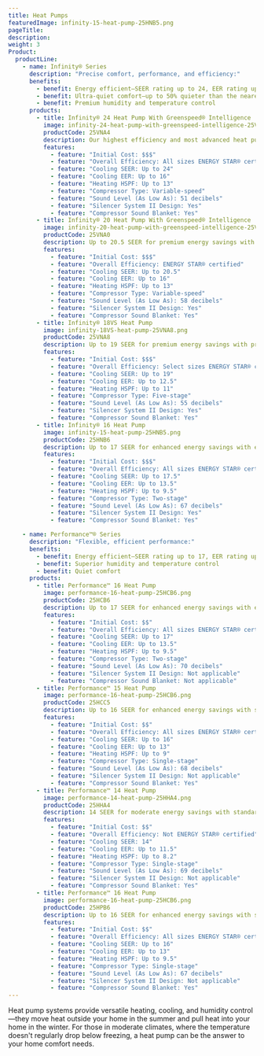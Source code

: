 ```yaml
---
title: Heat Pumps
featuredImage: infinity-15-heat-pump-25HNB5.png
pageTitle:
description:
weight: 3
Product:
  productLine:
    - name: Infinity® Series
      description: "Precise comfort, performance, and efficiency:"
      benefits:
        - benefit: Energy efficient—SEER rating up to 24, EER rating up to 15, and HSPF rating up to 13
        - benefit: Ultra-quiet comfort—up to 50% quieter than the nearest competition
        - benefit: Premium humidity and temperature control
      products:
        - title: Infinity® 24 Heat Pump With Greenspeed® Intelligence
          image: infinity-24-heat-pump-with-greenspeed-intelligence-25VNA4.png
          productCode: 25VNA4
          description: Our highest efficiency and most advanced heat pump with up to 24 SEER for premium energy savings with extremely quiet performance and premium comfort features.
          features:
            - feature: "Initial Cost: $$$"
            - feature: "Overall Efficiency: All sizes ENERGY STAR® certified"
            - feature: "Cooling SEER: Up to 24"
            - feature: "Cooling EER: Up to 16"
            - feature: "Heating HSPF: Up to 13"
            - feature: "Compressor Type: Variable-speed"
            - feature: "Sound Level (As Low As): 51 decibels"
            - feature: "Silencer System II Design: Yes"
            - feature: "Compressor Sound Blanket: Yes"
        - title: Infinity® 20 Heat Pump With Greenspeed® Intelligence
          image: infinity-20-heat-pump-with-greenspeed-intelligence-25VNA0.png
          productCode: 25VNA0
          description: Up to 20.5 SEER for premium energy savings with premium comfort features.
          features:
            - feature: "Initial Cost: $$$"
            - feature: "Overall Efficiency: ENERGY STAR® certified"
            - feature: "Cooling SEER: Up to 20.5"
            - feature: "Cooling EER: Up to 16"
            - feature: "Heating HSPF: Up to 13"
            - feature: "Compressor Type: Variable-speed"
            - feature: "Sound Level (As Low As): 58 decibels"
            - feature: "Silencer System II Design: Yes"
            - feature: "Compressor Sound Blanket: Yes"
        - title: Infinity® 18VS Heat Pump
          image: infinity-18VS-heat-pump-25VNA8.png
          productCode: 25VNA8
          description: Up to 19 SEER for premium energy savings with premium comfort features
          features:
            - feature: "Initial Cost: $$$"
            - feature: "Overall Efficiency: Select sizes ENERGY STAR® certified"
            - feature: "Cooling SEER: Up to 19"
            - feature: "Cooling EER: Up to 12.5"
            - feature: "Heating HSPF: Up to 11"
            - feature: "Compressor Type: Five-stage"
            - feature: "Sound Level (As Low As): 55 decibels"
            - feature: "Silencer System II Design: Yes"
            - feature: "Compressor Sound Blanket: Yes"
        - title: Infinity® 16 Heat Pump
          image: infinity-15-heat-pump-25HNB5.png
          productCode: 25HNB6
          description: Up to 17 SEER for enhanced energy savings with enhanced comfort features.
          features:
            - feature: "Initial Cost: $$$"
            - feature: "Overall Efficiency: All sizes ENERGY STAR® certified"
            - feature: "Cooling SEER: Up to 17.5"
            - feature: "Cooling EER: Up to 13.5"
            - feature: "Heating HSPF: Up to 9.5"
            - feature: "Compressor Type: Two-stage"
            - feature: "Sound Level (As Low As): 67 decibels"
            - feature: "Silencer System II Design: Yes"
            - feature: "Compressor Sound Blanket: Yes"

    - name: Performance™® Series
      description: "Flexible, efficient performance:"
      benefits:
        - benefit: Energy efficient—SEER rating up to 17, EER rating up to 13, and HSPF rating up to 9.5
        - benefit: Superior humidity and temperature control
        - benefit: Quiet comfort
      products:
        - title: Performance™ 16 Heat Pump
          image: performance-16-heat-pump-25HCB6.png
          productCode: 25HCB6
          description: Up to 17 SEER for enhanced energy savings with enhanced comfort features.
          features:
            - feature: "Initial Cost: $$"
            - feature: "Overall Efficiency: All sizes ENERGY STAR® certified"
            - feature: "Cooling SEER: Up to 17"
            - feature: "Cooling EER: Up to 13.5"
            - feature: "Heating HSPF: Up to 9.5"
            - feature: "Compressor Type: Two-stage"
            - feature: "Sound Level (As Low As): 70 decibels"
            - feature: "Silencer System II Design: Not applicable"
            - feature: "Compressor Sound Blanket: Not applicable"
        - title: Performance™ 15 Heat Pump
          image: performance-16-heat-pump-25HCB6.png
          productCode: 25HCC5
          description: Up to 16 SEER for enhanced energy savings with standard comfort features.
          features:
            - feature: "Initial Cost: $$"
            - feature: "Overall Efficiency: All sizes ENERGY STAR® certified"
            - feature: "Cooling SEER: Up to 16"
            - feature: "Cooling EER: Up to 13"
            - feature: "Heating HSPF: Up to 9"
            - feature: "Compressor Type: Single-stage"
            - feature: "Sound Level (As Low As): 68 decibels"
            - feature: "Silencer System II Design: Not applicable"
            - feature: "Compressor Sound Blanket: Yes"
        - title: Performance™ 14 Heat Pump
          image: performance-14-heat-pump-25HHA4.png
          productCode: 25HHA4
          description: 14 SEER for moderate energy savings with standard comfort features.
          features:
            - feature: "Initial Cost: $$"
            - feature: "Overall Efficiency: Not ENERGY STAR® certified"
            - feature: "Cooling SEER: 14"
            - feature: "Cooling EER: Up to 11.5"
            - feature: "Heating HSPF: Up to 8.2"
            - feature: "Compressor Type: Single-stage"
            - feature: "Sound Level (As Low As): 69 decibels"
            - feature: "Silencer System II Design: Not applicable"
            - feature: "Compressor Sound Blanket: Yes"
        - title: Performance™ 16 Heat Pump
          image: performance-16-heat-pump-25HCB6.png
          productCode: 25HPB6
          description: Up to 16 SEER for enhanced energy savings with standard comfort features.
          features:
            - feature: "Initial Cost: $$"
            - feature: "Overall Efficiency: All sizes ENERGY STAR® certified"
            - feature: "Cooling SEER: Up to 16"
            - feature: "Cooling EER: Up to 13"
            - feature: "Heating HSPF: Up to 9.5"
            - feature: "Compressor Type: Single-stage"
            - feature: "Sound Level (As Low As): 67 decibels"
            - feature: "Silencer System II Design: Not applicable"
            - feature: "Compressor Sound Blanket: Yes"
---
```


Heat pump systems provide versatile heating, cooling, and humidity control—they move heat outside your home in the summer and pull heat into your home in the winter. For those in moderate climates, where the temperature doesn't regularly drop below freezing, a heat pump can be the answer to your home comfort needs.
